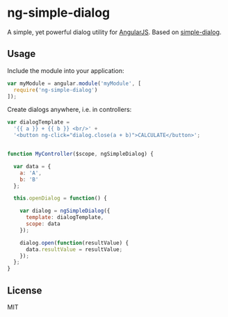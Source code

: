 # ng-simple-dialog

A simple, yet powerful dialog utility for [AngularJS](https://angularjs.org). Based on [simple-dialog](https://github.com/nikku/simple-dialog).


## Usage

Include the module into your application:

```javascript
var myModule = angular.module('myModule', [
  require('ng-simple-dialog')
]);
```

Create dialogs anywhere, i.e. in controllers:


```javascript
var dialogTemplate =
  '{{ a }} + {{ b }} <br/>' +
  '<button ng-click="dialog.close(a + b)">CALCULATE</button>';


function MyController($scope, ngSimpleDialog) {

  var data = {
    a: 'A',
    b: 'B'
  };

  this.openDialog = function() {

    var dialog = ngSimpleDialog({
      template: dialogTemplate,
      scope: data
    });

    dialog.open(function(resultValue) {
      data.resultValue = resultValue;
    });
  };
}
```


## License

MIT

